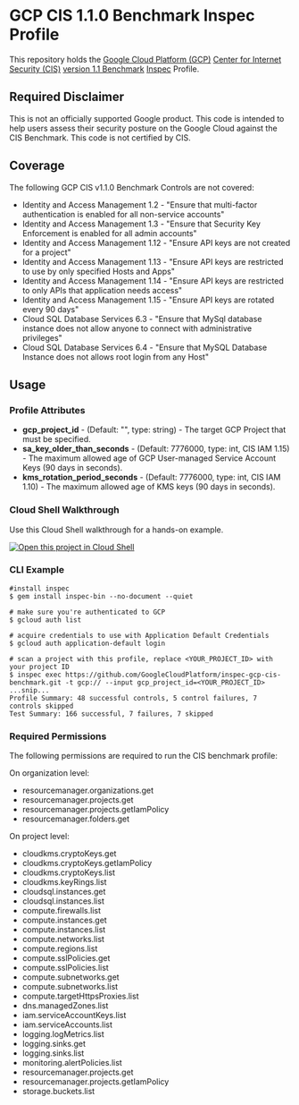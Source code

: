 # GCP CIS 1.1.0 Benchmark Inspec Profile

This repository holds the [Google Cloud Platform (GCP)](https://cloud.google.com/) [Center for Internet Security (CIS)](https://www.cisecurity.org) [version 1.1 Benchmark](https://www.cisecurity.org/benchmark/google_cloud_computing_platform/) [Inspec](https://www.inspec.io/) Profile.

## Required Disclaimer

This is not an officially supported Google product. This code is intended to help users assess their security posture on the Google Cloud against the CIS Benchmark. This code is not certified by CIS.

## Coverage

The following GCP CIS v1.1.0 Benchmark Controls are not covered:

* Identity and Access Management 1.2 - "Ensure that multi-factor authentication is enabled for all non-service accounts"
* Identity and Access Management 1.3 - "Ensure that Security Key Enforcement is enabled for all admin accounts"
* Identity and Access Management 1.12 - "Ensure API keys are not created for a project"
* Identity and Access Management 1.13 - "Ensure API keys are restricted to use by only specified Hosts and Apps"
* Identity and Access Management 1.14 - "Ensure API keys are restricted to only APIs that application needs access"
* Identity and Access Management 1.15 - "Ensure API keys are rotated every 90 days"
* Cloud SQL Database Services 6.3 - "Ensure that MySql database instance does not allow anyone to connect with administrative privileges"
* Cloud SQL Database Services 6.4 - "Ensure that MySQL Database Instance does not allows root login from any Host"

## Usage

### Profile Attributes

* **gcp_project_id** - (Default: "", type: string) - The target GCP Project that must be specified.
* **sa_key_older_than_seconds** - (Default: 7776000, type: int, CIS IAM 1.15) - The maximum allowed age of GCP User-managed Service Account Keys (90 days in seconds).
* **kms_rotation_period_seconds** - (Default: 7776000, type: int, CIS IAM 1.10) - The maximum allowed age of KMS keys (90 days in seconds).


### Cloud Shell Walkthrough

Use this Cloud Shell walkthrough for a hands-on example.

[![Open this project in Cloud Shell](http://gstatic.com/cloudssh/images/open-btn.png)](https://console.cloud.google.com/cloudshell/open?git_repo=https://github.com/GoogleCloudPlatform/inspec-gcp-cis-benchmark&page=editor&tutorial=walkthrough.md)

### CLI Example

```
#install inspec
$ gem install inspec-bin --no-document --quiet
```

```
# make sure you're authenticated to GCP
$ gcloud auth list

# acquire credentials to use with Application Default Credentials
$ gcloud auth application-default login 

```

```
# scan a project with this profile, replace <YOUR_PROJECT_ID> with your project ID
$ inspec exec https://github.com/GoogleCloudPlatform/inspec-gcp-cis-benchmark.git -t gcp:// --input gcp_project_id=<YOUR_PROJECT_ID>
...snip...
Profile Summary: 48 successful controls, 5 control failures, 7 controls skipped
Test Summary: 166 successful, 7 failures, 7 skipped
```

### Required Permissions
The following permissions are required to run the CIS benchmark profile:

On organization level:
* resourcemanager.organizations.get
* resourcemanager.projects.get
* resourcemanager.projects.getIamPolicy
* resourcemanager.folders.get

On project level:
* cloudkms.cryptoKeys.get
* cloudkms.cryptoKeys.getIamPolicy
* cloudkms.cryptoKeys.list
* cloudkms.keyRings.list
* cloudsql.instances.get
* cloudsql.instances.list
* compute.firewalls.list
* compute.instances.get
* compute.instances.list
* compute.networks.list
* compute.regions.list
* compute.sslPolicies.get
* compute.sslPolicies.list
* compute.subnetworks.get
* compute.subnetworks.list
* compute.targetHttpsProxies.list
* dns.managedZones.list
* iam.serviceAccountKeys.list
* iam.serviceAccounts.list
* logging.logMetrics.list
* logging.sinks.get
* logging.sinks.list
* monitoring.alertPolicies.list
* resourcemanager.projects.get
* resourcemanager.projects.getIamPolicy
* storage.buckets.list
